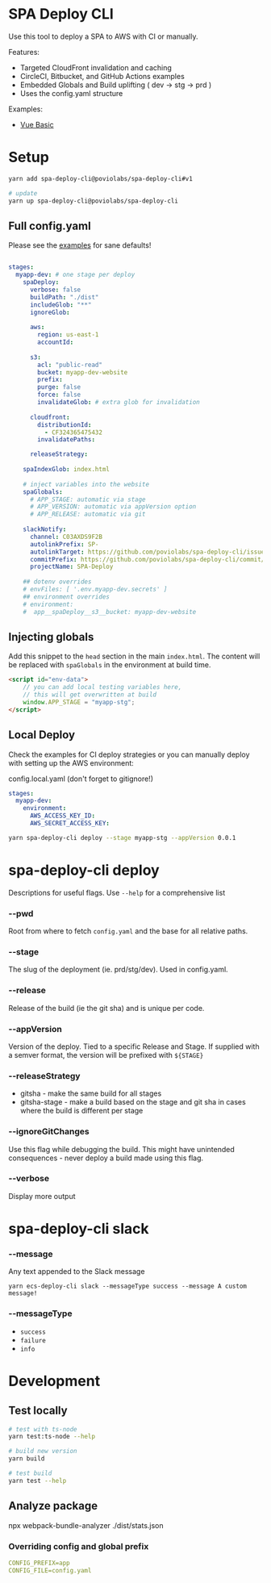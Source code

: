# SPA Deploy CLI

Use this tool to deploy a SPA to AWS with CI or manually.

Features:
 - Targeted CloudFront invalidation and caching
 - CircleCI, Bitbucket, and  GitHub Actions examples
 - Embedded Globals and Build uplifting ( dev -> stg -> prd )
 - Uses the config.yaml structure

Examples:
 - [Vue Basic](./examples/vue-basic)

# Setup

```bash
yarn add spa-deploy-cli@poviolabs/spa-deploy-cli#v1

# update
yarn up spa-deploy-cli@poviolabs/spa-deploy-cli
```

## Full config.yaml

Please see the [examples](./examples/vue-basic/config.yaml) for sane defaults!

```yaml

stages:
  myapp-dev: # one stage per deploy
    spaDeploy:
      verbose: false
      buildPath: "./dist"
      includeGlob: "**"
      ignoreGlob:
        
      aws:
        region: us-east-1
        accountId:
        
      s3:
        acl: "public-read"
        bucket: myapp-dev-website
        prefix:
        purge: false
        force: false
        invalidateGlob: # extra glob for invalidation
      
      cloudfront:
        distributionId:
          - CF324365475432
        invalidatePaths:

      releaseStrategy:
  
    spaIndexGlob: index.html
  
    # inject variables into the website
    spaGlobals:
      # APP_STAGE: automatic via stage
      # APP_VERSION: automatic via appVersion option
      # APP_RELEASE: automatic via git
  
    slackNotify:
      channel: C03AXDS9F2B
      autolinkPrefix: SP-
      autolinkTarget: https://github.com/poviolabs/spa-deploy-cli/issues/
      commitPrefix: https://github.com/poviolabs/spa-deploy-cli/commit/
      projectName: SPA-Deploy
  
    ## dotenv overrides
    # envFiles: [ '.env.myapp-dev.secrets' ]
    ## environment overrides
    # environment:
    #  app__spaDeploy__s3__bucket: myapp-dev-website
```

## Injecting globals

Add this snippet to the `head` section in the main `index.html`.
The content will be replaced with `spaGlobals` in the environment
at build time.

```html
<script id="env-data">
    // you can add local testing variables here,
    // this will get overwritten at build
    window.APP_STAGE = "myapp-stg";
</script>
```

## Local Deploy

Check the examples for CI deploy strategies or you can manually deploy with setting up the AWS environment:

config.local.yaml  (don't forget to gitignore!)
```yaml
stages:
  myapp-dev:
    environment:
      AWS_ACCESS_KEY_ID: 
      AWS_SECRET_ACCESS_KEY:
```

```bash
yarn spa-deploy-cli deploy --stage myapp-stg --appVersion 0.0.1
```

# spa-deploy-cli deploy

Descriptions for useful flags. Use `--help` for a comprehensive list

### --pwd

Root from where to fetch `config.yaml` and the base for all relative paths.

### --stage

The slug of the deployment (ie. prd/stg/dev). Used in config.yaml.

### --release 

Release of the build (ie the git sha) and is unique per code.

### --appVersion

Version of the deploy. Tied to a specific Release and Stage. 
If supplied with a semver format, the version will be prefixed with `${STAGE}`

### --releaseStrategy

- gitsha - make the same build for all stages
- gitsha-stage - make a build based on the stage and git sha in cases where the build is different per stage

### --ignoreGitChanges

Use this flag while debugging the build. This might have unintended consequences - never deploy a build made using this flag.

### --verbose

Display more output

# spa-deploy-cli slack

### --message

Any text appended to the Slack message

```
yarn ecs-deploy-cli slack --messageType success --message A custom message!
```

### --messageType

- `success`
- `failure`
- `info`

# Development

## Test locally

```bash
# test with ts-node
yarn test:ts-node --help

# build new version
yarn build

# test build
yarn test --help
```

## Analyze package
npx webpack-bundle-analyzer ./dist/stats.json

### Overriding config and global prefix

```yaml
CONFIG_PREFIX=app
CONFIG_FILE=config.yaml
```
